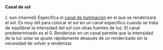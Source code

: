 
#### Canal de sol
{: sun-channel}
Especifica el [canal de iluminación](lights-tab.html#channel) en el que se renderizará el sol. Es muy útil para colocar el sol en un canal específico cuando se trata de equilibrar la intensidad del sol con otras fuentes de luz. El canal predeterminado es el 0. Renderizar en un canal permite que la intensidad de la luz solar se ajuste rápidamente después de un renderizado sin la necesidad de volver a renderizar.
